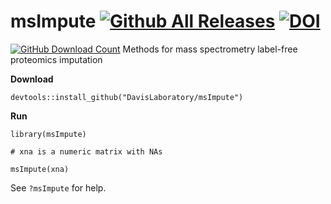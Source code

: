 # msImpute [![Github All Releases](https://img.shields.io/github/downloads/DavisLaboratory/msImpute/total.svg)](https://github.com/DavisLaboratory/msImpute) [![DOI](https://zenodo.org/badge/239129382.svg)](https://zenodo.org/badge/latestdoi/239129382)
[![GitHub Download Count](https://github-basic-badges.herokuapp.com/downloads/DavisLaboratory/msImpute/total.svg)]()
Methods for mass spectrometry label-free proteomics imputation

**Download**

```
devtools::install_github("DavisLaboratory/msImpute")

```

**Run**

```
library(msImpute)

# xna is a numeric matrix with NAs

msImpute(xna)

```

See `?msImpute` for help. 


